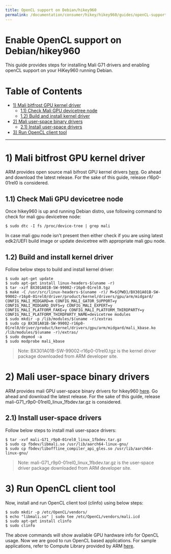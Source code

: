 ```yaml
---
title: OpenCL support on Debian/hikey960
permalink: /documentation/consumer/hikey/hikey960/guides/openCL-support/
---
```


# Enable OpenCL support on Debian/hikey960

This guide provides steps for installing Mali G71 drivers and enabling openCL
support on your HiKey960 running Debian.

# Table of Contents

- [1) Mali bitfrost GPU kernel driver](#1-mali-bitfrost-gpu-kernel-driver)
    - [1.1) Check Mali GPU devicetree node](#11-check-mali-gpu-devicetree-node)
    - [1.2) Build and install kernel driver](#12-build-and-install-kernel-driver)
- [2) Mali user-space binary drivers](#2-mali-user-space-binary-drivers)
    - [2.1) Install user-space drivers](#21-install-user-space-drivers)
- [3) Run OpenCL client tool](#3-run-openCL-client-tool)

***

# 1) Mali bitfrost GPU kernel driver

ARM provides open source mali bifrost GPU kernel drivers [here](https://developer.arm.com/products/software/mali-drivers/bifrost-kernel).
Go ahead and download the latest release. For the sake of this guide, release r16p0-01rel0 is considered.

## 1.1) Check Mali GPU devicetree node

Once hikey960 is up and running Debian distro, use following command to check
for mali gpu devicetree node:

```shell
$ sudo dtc -I fs /proc/device-tree | grep mali
```

In case mali gpu node isn't present then either check if you are using latest
edk2/UEFI build image or update devicetree with appropriate mali gpu node.

## 1.2) Build and install kernel driver

Follow below steps to build and install kernel driver:

```shell
$ sudo apt-get update
$ sudo apt-get install linux-headers-$(uname -r)
$ tar -xzf BX301A01B-SW-99002-r16p0-01rel0.tgz
$ make -C /usr/src/linux-headers-$(uname -r)/ M=${PWD}/BX301A01B-SW-99002-r16p0-01rel0/driver/product/kernel/drivers/gpu/arm/midgard/ CONFIG_MALI_MIDGARD=m CONFIG_MALI_GATOR_SUPPORT=y CONFIG_MALI_MIDGARD_DVFS=y CONFIG_MALI_EXPERT=y CONFIG_MALI_PLATFORM_FAKE=y CONFIG_MALI_PLATFORM_THIRDPARTY=y CONFIG_MALI_PLATFORM_THIRDPARTY_NAME=devicetree modules
$ sudo mkdir -p /lib/modules/$(uname -r)/extras
$ sudo cp BX301A01B-SW-99002-r16p0-01rel0/driver/product/kernel/drivers/gpu/arm/midgard/mali_kbase.ko /lib/modules/$(uname -r)/extras/
$ sudo depmod -a
$ sudo modprobe mali_kbase
```
> Note: BX301A01B-SW-99002-r16p0-01rel0.tgz is the kernel driver package downloaded from ARM developer site.

# 2) Mali user-space binary drivers

ARM provides mali GPU user-space binary drivers for hikey960 [here](https://developer.arm.com/products/software/mali-drivers/user-space).
Go ahead and download the latest release. For the sake of this guide, release mali-G71_r9p0-01rel0_linux_1fbdev.tar.gz is considered.

## 2.1) Install user-space drivers

Follow below steps to install mali user-space drivers:

```shell
$ tar -xvf mali-G71_r9p0-01rel0_linux_1fbdev.tar.gz
$ sudo cp fbdev/libmali.so /usr/lib/aarch64-linux-gnu/
$ sudo cp fbdev/liboffline_compiler_api_gles.so /usr/lib/aarch64-linux-gnu/
```
> Note: mali-G71_r9p0-01rel0_linux_1fbdev.tar.gz is the user-space driver package downloaded from ARM developer site.

# 3) Run OpenCL client tool

Now, install and run OpenCL client tool (clinfo) using below steps:

```shell
$ sudo mkdir -p /etc/OpenCL/vendors/
$ echo "libmali.so" | sudo tee /etc/OpenCL/vendors/mali.icd
$ sudo apt-get install clinfo
$ sudo clinfo
```

The above commands will show available GPU hardware info for OpenCL usage.
Now we are good to run OpenCL based applications. For sample applications,
refer to Compute Library provided by ARM [here](https://developer.arm.com/technologies/compute-library).
